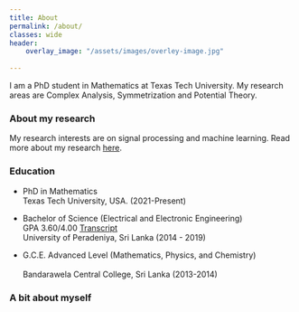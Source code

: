 ```yaml
---
title: About
permalink: /about/
classes: wide
header:
    overlay_image: "/assets/images/overley-image.jpg"
    
---
```



I am a PhD student in Mathematics at Texas Tech University. My research areas are Complex Analysis, Symmetrization and Potential Theory. 
### About my research

My research interests are on signal processing and machine learning. Read more about my research [here](/research/).

### Education

-	PhD in Mathematics <br />
	Texas Tech University, USA. (2021-Present)

-   Bachelor of Science (Electrical and Electronic Engineering) <br />
	GPA 3.60/4.00 [Transcript](/assets/docs/Transcript.pdf) <br />
    University of Peradeniya, Sri Lanka (2014 - 2019)
	
-	G.C.E. Advanced Level (Mathematics, Physics, and Chemistry)	<br />	
	Bandarawela Central College, Sri Lanka (2013-2014)

	

### A bit about myself 


